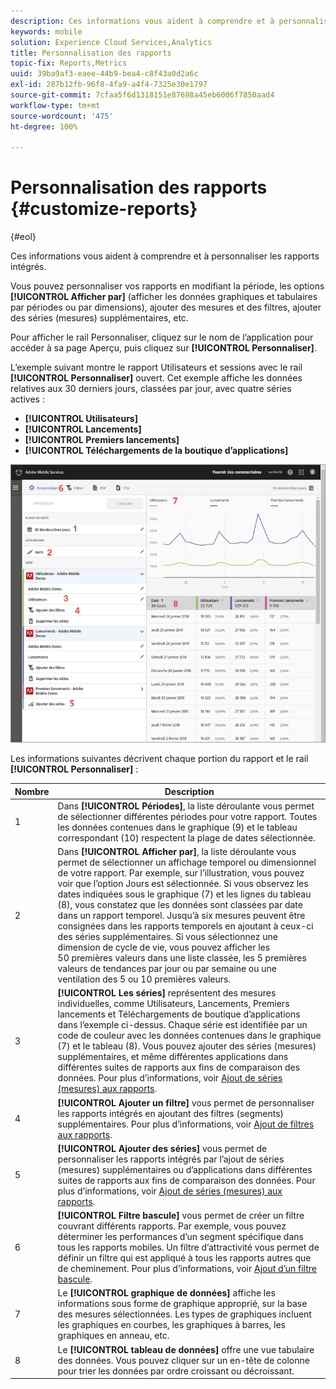 ```yaml
---
description: Ces informations vous aident à comprendre et à personnaliser les rapports intégrés.
keywords: mobile
solution: Experience Cloud Services,Analytics
title: Personnalisation des rapports
topic-fix: Reports,Metrics
uuid: 39ba9af3-eaee-44b9-bea4-c8f43a0d2a6c
exl-id: 287b12fb-96f8-4fa9-a4f4-7325e30e1797
source-git-commit: 7cfaa5f6d1318151e87698a45eb6006f7850aad4
workflow-type: tm+mt
source-wordcount: '475'
ht-degree: 100%

---
```


# Personnalisation des rapports {#customize-reports}

{#eol}

Ces informations vous aident à comprendre et à personnaliser les rapports intégrés.

Vous pouvez personnaliser vos rapports en modifiant la période, les options **[!UICONTROL Afficher par]** (afficher les données graphiques et tabulaires par périodes ou par dimensions), ajouter des mesures et des filtres, ajouter des séries (mesures) supplémentaires, etc.

Pour afficher le rail Personnaliser, cliquez sur le nom de l’application pour accéder à sa page Aperçu, puis cliquez sur **[!UICONTROL Personnaliser]**.

L’exemple suivant montre le rapport Utilisateurs et sessions avec le rail **[!UICONTROL Personnaliser]** ouvert. Cet exemple affiche les données relatives aux 30 derniers jours, classées par jour, avec quatre séries actives :

* **[!UICONTROL Utilisateurs]**
* **[!UICONTROL Lancements]**
* **[!UICONTROL Premiers lancements]**
* **[!UICONTROL Téléchargements de la boutique d’applications]**

![](assets/reports.png)

Les informations suivantes décrivent chaque portion du rapport et le rail **[!UICONTROL Personnaliser]** :

| Nombre | Description |
|--- |--- |
| 1 | Dans **[!UICONTROL Périodes]**, la liste déroulante vous permet de sélectionner différentes périodes pour votre rapport. Toutes les données contenues dans le graphique (9) et le tableau correspondant (10) respectent la plage de dates sélectionnée. |
| 2 | Dans **[!UICONTROL Afficher par]**, la liste déroulante vous permet de sélectionner un affichage temporel ou dimensionnel de votre rapport.  Par exemple, sur l’illustration, vous pouvez voir que l’option Jours est sélectionnée. Si vous observez les dates indiquées sous le graphique (7) et les lignes du tableau (8), vous constatez que les données sont classées par date dans un rapport temporel. Jusqu’à six mesures peuvent être consignées dans les rapports temporels en ajoutant à ceux-ci des séries supplémentaires.  Si vous sélectionnez une dimension de cycle de vie, vous pouvez afficher les 50 premières valeurs dans une liste classée, les 5 premières valeurs de tendances par jour ou par semaine ou une ventilation des 5 ou 10 premières valeurs. |
| 3 | **[!UICONTROL Les séries]** représentent des mesures individuelles, comme Utilisateurs, Lancements, Premiers lancements et Téléchargements de boutique d’applications dans l’exemple ci-dessus. Chaque série est identifiée par un code de couleur avec les données contenues dans le graphique (7) et le tableau (8).  Vous pouvez ajouter des séries (mesures) supplémentaires, et même différentes applications dans différentes suites de rapports aux fins de comparaison des données.  Pour plus d’informations, voir [Ajout de séries (mesures) aux rapports](/help/using/usage/reports-customize/t-reports-series.md). |
| 4 | **[!UICONTROL Ajouter un filtre]** vous permet de personnaliser les rapports intégrés en ajoutant des filtres (segments) supplémentaires.  Pour plus d’informations, voir [Ajout de filtres aux rapports](/help/using/usage/reports-customize/t-reports-customize.md). |
| 5 | **[!UICONTROL Ajouter des séries]** vous permet de personnaliser les rapports intégrés par l’ajout de séries (mesures) supplémentaires ou d’applications dans différentes suites de rapports aux fins de comparaison des données.  Pour plus d’informations, voir [Ajout de séries (mesures) aux rapports](/help/using/usage/reports-customize/t-reports-series.md). |
| 6 | **[!UICONTROL Filtre bascule]** vous permet de créer un filtre couvrant différents rapports. Par exemple, vous pouvez déterminer les performances d’un segment spécifique dans tous les rapports mobiles. Un filtre d’attractivité vous permet de définir un filtre qui est appliqué à tous les rapports autres que de cheminement. Pour plus d’informations, voir [Ajout d’un filtre bascule](/help/using/usage/reports-customize/t-sticky-filter.md). |
| 7 | Le **[!UICONTROL graphique de données]** affiche les informations sous forme de graphique approprié, sur la base des mesures sélectionnées. Les types de graphiques incluent les graphiques en courbes, les graphiques à barres, les graphiques en anneau, etc. |
| 8 | Le **[!UICONTROL tableau de données]** offre une vue tabulaire des données. Vous pouvez cliquer sur un en-tête de colonne pour trier les données par ordre croissant ou décroissant. |
